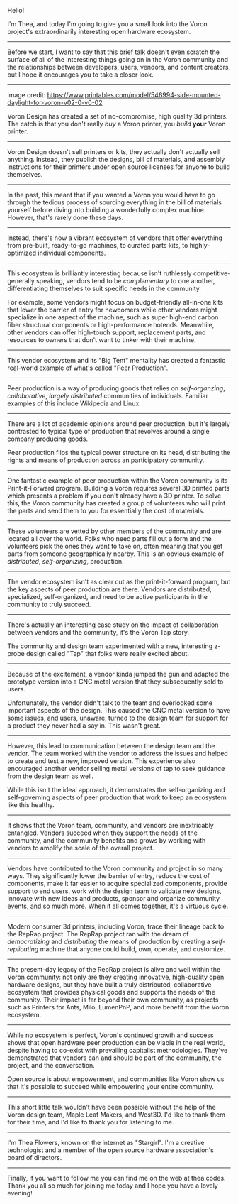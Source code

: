 Hello!

I'm Thea, and today I'm going to give you a small look into the Voron project's extraordinarily interesting open hardware ecosystem.

---

Before we start, I want to say that this brief talk doesn't even scratch the surface of all of the interesting things going on in the Voron community and the relationships between developers, users, vendors, and content creators, but I hope it encourages you to take a closer look.

---

image credit: https://www.printables.com/model/546994-side-mounted-daylight-for-voron-v02-0-v0-02

Voron Design has created a set of no-compromise, high quality 3d printers. The catch is that you don't really *buy* a Voron printer, you *build* **your** Voron printer.

---

Voron Design doesn't sell printers or kits, they actually don't actually sell anything. Instead, they publish the designs, bill of materials, and assembly instructions for their printers under open source licenses for anyone to build themselves.

---

In the past, this meant that if you wanted a Voron you would have to go through the tedious process of sourcing everything in the bill of materials yourself before diving into building a wonderfully complex machine. However, that's rarely done these days.

---

Instead, there's now a vibrant ecosystem of vendors that offer everything from pre-built, ready-to-go machines, to curated parts kits, to highly-optimized individual components.

---

This ecosystem is brilliantly interesting because isn't ruthlessly competitive- generally speaking, vendors tend to be *complementary* to one another, differentiating themselves to suit specific needs in the community.

For example, some vendors might focus on budget-friendly all-in-one kits that lower the barrier of entry for newcomers while other vendors might specialize in one aspect of the machine, such as super high-end carbon fiber structural components or high-performance hotends. Meanwhile, other vendors can offer high-touch support, replacement parts, and resources to owners that don't want to tinker with their machine.

---

This vendor ecosystem and its "Big Tent" mentality has created a fantastic real-world example of what's called "Peer Production".

---

Peer production is a way of producing goods that relies on *self-organzing*, *collaborative*, *largely distributed* communities of individuals. Familiar examples of this include Wikipedia and Linux.

---

There are a lot of academic opinions around peer production, but it's largely contrasted to typical type of production that revolves around a single company producing goods.

Peer production flips the typical power structure on its head, distributing the rights and means of production across an participatory community.

---

One fantastic example of peer production within the Voron community is its Print-it-Forward program. Building a Voron requires several 3D printed parts which presents a problem if you don't already have a 3D printer. To solve this, the Voron community has created a group of volunteers who will print the parts and send them to you for essentially the cost of materials.

---

These volunteers are vetted by other members of the community and are located all over the world. Folks who need parts fill out a form and the volunteers pick the ones they want to take on, often meaning that you get parts from someone geographically nearby. This is an obvious example of *distributed*, *self-organizing*, production.

---

The vendor ecosystem isn't as clear cut as the print-it-forward program, but the key aspects of peer production are there. Vendors are distributed, specialized, self-organized, and need to be active participants in the community to truly succeed.

---

There's actually an interesting case study on the impact of collaboration between vendors and the community, it's the Voron Tap story.

The community and design team experimented with a new, interesting z-probe design called "Tap" that folks were really excited about.

---

Because of the excitement, a vendor kinda jumped the gun and adapted the prototype version into a CNC metal version that they subsequently sold to users.

Unfortunately, the vendor didn't talk to the team and overlooked some important aspects of the design. This caused the CNC metal version to have some issues, and users, unaware, turned to the design team for support for a product they never had a say in. This wasn't great.

---

However, this lead to communication between the design team and the vendor. The team worked with the vendor to address the issues and helped to create and test a new, improved version. This experience also encouraged another vendor selling metal versions of tap to seek guidance from the design team as well.

While this isn't the ideal approach, it demonstrates the self-organizing and self-governing aspects of peer production that work to keep an ecosystem like this healthy.

---

It shows that the Voron team, community, and vendors are inextricably entangled. Vendors succeed when they support the needs of the community, and the community benefits and grows by working with vendors to amplify the scale of the overall project.

---

Vendors have contributed to the Voron community and project in so many ways. They significantly lower the barrier of entry, reduce the cost of components, make it far easier to acquire specialized components, provide support to end users, work with the design team to validate new designs, innovate with new ideas and products, sponsor and organize community events, and so much more. When it all comes together, it's a virtuous cycle.

---

Modern consumer 3d printers, including Voron, trace their lineage back to the RepRap project. The RepRap project ran with the dream of *democratizing* and *distributing* the means of production by creating a *self-replicating* machine that anyone could build, own, operate, and customize.

---

The present-day legacy of the RepRap project is alive and well within the Voron community: not only are they creating innovative, high-quality open hardware designs, but they have built a truly distributed, collaborative ecosystem that provides physical goods and supports the needs of the community. Their impact is far beyond their own community, as projects such as Printers for Ants, Milo, LumenPnP, and more benefit from the Voron ecosystem.

---

While no ecosystem is perfect, Voron's continued growth and success shows that open hardware peer production can be viable in the real world, despite having to co-exist with prevailing capitalist methodologies. They've demonstrated that vendors can and should be part of the community, the project, and the conversation.

Open source is about empowerment, and communities like Voron show us that it's possible to succeed while empowering your entire community.

---

This short little talk wouldn't have been possible without the help of the Voron design team, Maple Leaf Makers, and West3D. I'd like to thank them for their time, and I'd like to thank you for listening to me.

---

I'm Thea Flowers, known on the internet as "Stargirl".
I'm a creative technologist and a member of the open source hardware association's board of directors.

---

Finally, if you want to follow me you can find me on the web at thea.codes. Thank you all so much for joining me today and I hope you have a lovely evening!